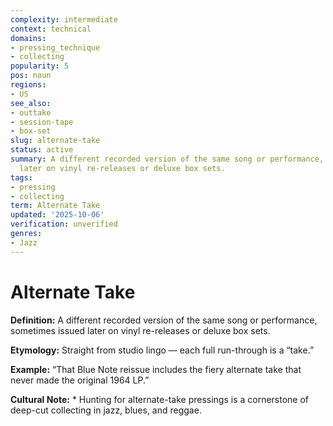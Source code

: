 ```yaml
---
complexity: intermediate
context: technical
domains:
- pressing_technique
- collecting
popularity: 5
pos: noun
regions:
- US
see_also:
- outtake
- session-tape
- box-set
slug: alternate-take
status: active
summary: A different recorded version of the same song or performance, sometimes issued
  later on vinyl re-releases or deluxe box sets.
tags:
- pressing
- collecting
term: Alternate Take
updated: '2025-10-06'
verification: unverified
genres:
- Jazz
---
```


# Alternate Take

**Definition:** A different recorded version of the same song or performance, sometimes issued later on vinyl re-releases or deluxe box sets.

**Etymology:** Straight from studio lingo — each full run-through is a “take.”

**Example:** “That Blue Note reissue includes the fiery alternate take that never made the original 1964 LP.”

**Cultural Note:** * Hunting for alternate-take pressings is a cornerstone of deep-cut collecting in jazz, blues, and reggae.

